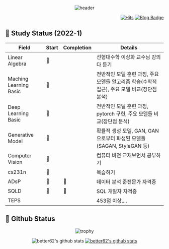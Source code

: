 <div align=center>

![header](https://capsule-render.vercel.app/api?type=waving&color=gradient&height=300&customColorList=1&section=header&text=Welcome!%20&fontSize=50&animation=twinkling&desc=better%20github&descSize=30)
  
</div>

<div align=right>

[![Hits](https://hits.seeyoufarm.com/api/count/incr/badge.svg?url=https%3A%2F%2Fgithub.com%2Fbetter62%2Fbetter62%2Fhit-counter&count_bg=%23416D1F&title_bg=%23D48DBB&icon=&icon_color=%23EA7EC1&title=hits&edge_flat=false)](https://hits.seeyoufarm.com)
[![Blog Badge](http://img.shields.io/badge/-Blog-brightgreen?style=flat-square&logo=FF5722&link=https://blog.naver.com/har99mit)](https://blog.naver.com/har99mit)
  
</div>

<div align=left>
  
## :herb: Study Status (2022-1)
  
| Field | Start | Completion | Details |
| ------ | -- | -- |----------- |
| Linear Algebra | 🌱 |  | 선형대수학 이상화 교수님 강의 다 듣기 |
| Maching Learning Basic |🌱 |  | 전반적인 모델 훈련 과정, 주요 모델들 알고리즘 학습(수학적 접근), 주요 모델 비교(장단점 분석) |
| Deep Learning Basic | 🌱|  | 전반적인 모델 훈련 과정, pytorch 구현, 주요 모델들 비교(장단점 분석)|
| Generative Model |🌱 |  | 확률적 생성 모델, GAN, GAN으로부터 파생된 모델들(SAGAN, StyleGAN 등) |
| Computer Vision | 🌱 |  | 컴퓨터 비전 교재보면서 공부하기 |
| cs231n | 🌱 |  | 복습하기 |
| ADsP | 🌱 | 🌳 | 데이터 분석 준전문가 자격증 |
| SQLD | 🌱  | 🌳  | SQL 개발자 자격증 |
| TEPS |  |  | 453점 이상....  |  

</div>

<div align=left>
  
## :herb: Github Status
  
</div>

<div align=center>

![trophy](https://github-profile-trophy.vercel.app/?username=better62)

![better62's github stats](https://github-readme-stats.vercel.app/api?username=better62&show_icons=true)
[![better62's github stats](https://github-readme-stats.vercel.app/api/top-langs/?username=better62&show_icons=true&hide_border=true&title_color=004386&icon_color=004386&layout=compact)](https://github.com/better62)

</div>
